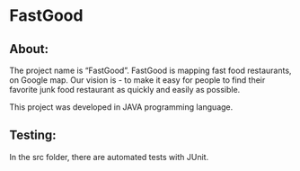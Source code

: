 # FastGood

## About:
The project name is “FastGood”.
FastGood is mapping fast food restaurants, on Google map.
Our vision is - to make it easy for people to find their favorite junk food restaurant as quickly and easily as possible.

This project was developed in JAVA programming language.

## Testing:
In the src folder, there are automated tests with JUnit.
